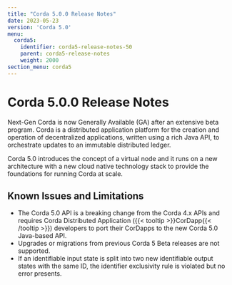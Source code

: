 ```yaml
---
title: "Corda 5.0.0 Release Notes"
date: 2023-05-23
version: 'Corda 5.0'
menu:
  corda5:
    identifier: corda5-release-notes-50
    parent: corda5-release-notes
    weight: 2000
section_menu: corda5
---
```

# Corda 5.0.0 Release Notes

Next-Gen Corda is now Generally Available (GA) after an extensive beta program. Corda is a distributed application platform for the creation and operation of decentralized applications, written using a rich Java API, to orchestrate updates to an immutable distributed ledger. 

Corda 5.0 introduces the concept of a virtual node and it runs on a new architecture with a new cloud native technology stack to provide the foundations for running Corda at scale. 

## Known Issues and Limitations

* The Corda 5.0 API is a breaking change from the Corda 4.x APIs and requires Corda Distributed Application ({{< tooltip >}}CorDapp{{< /tooltip >}}) developers to port their CorDapps to the new Corda 5.0 Java-based API.
* Upgrades or migrations from previous Corda 5 Beta releases are not supported.
* If an identifiable input state is split into two new identifiable output states with the same ID, the identifier exclusivity rule is violated but no error presents.